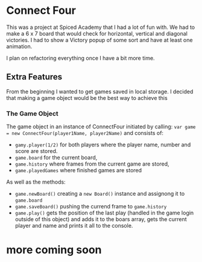 # Connect Four

This was a project at Spiced Academy that I had a lot of fun with. We had to make a 6 x 7 board that would check for horizontal, vertical and diagonal victories. I had to show a Victory popup of some sort and have at least one animation.

I plan on refactoring everything once I have a bit more time.

## Extra Features

From the beginning I wanted to get games saved in local storage. I decided that making a game object would be the best way to achieve this

### The Game Object

The game object in an instance of ConnectFour initiated by calling:
`var game = new ConnectFour(player1Name, player2Name)`
and consists of:

- `gamy.player(1/2)` for both players where the player name, number and score are stored.
- `game.board` for the current board,
- `game.history` where frames from the current game are stored,
- `game.playedGames` where finished games are stored

As well as the methods:

- `game.newBoard()` creating a `new Board()` instance and assignong it to `game.board`
- `game.saveBoard()` pushing the currend frame to `game.history`
- `game.play()` gets the position of the last play (handled in the game login outside of this object) and adds it to the boars array, gets the current player and name and prints it all to the console.

# more coming soon
